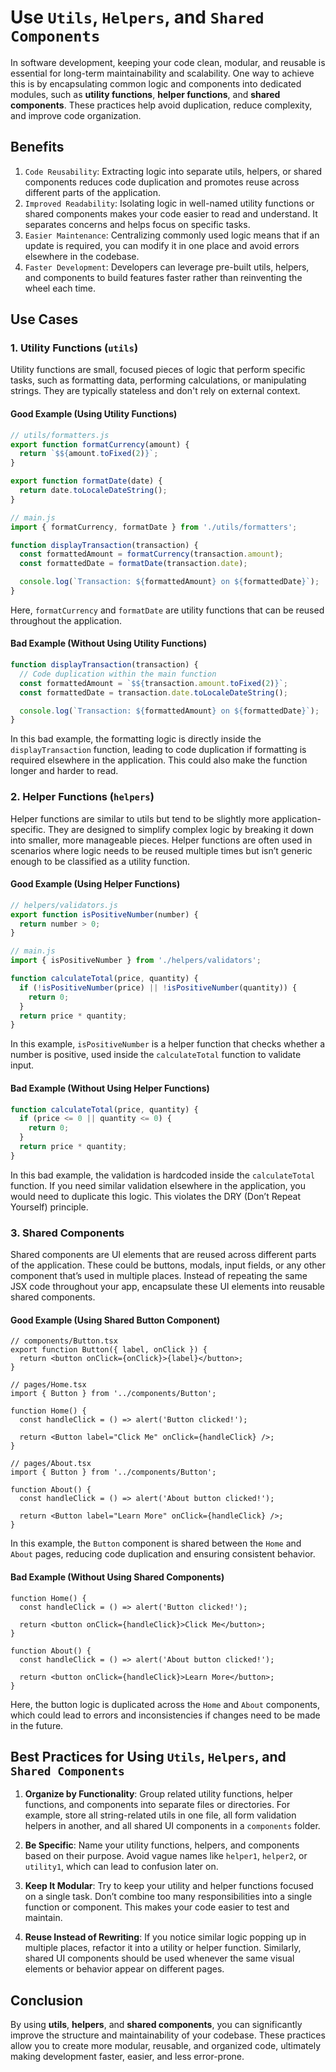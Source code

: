 # Use `Utils`, `Helpers`, and `Shared Components`

In software development, keeping your code clean, modular, and reusable is essential for long-term maintainability and scalability. One way to achieve this is by encapsulating common logic and components into dedicated modules, such as **utility functions**, **helper functions**, and **shared components**. These practices help avoid duplication, reduce complexity, and improve code organization.

## Benefits

1. `Code Reusability`: Extracting logic into separate utils, helpers, or shared components reduces code duplication and promotes reuse across different parts of the application.
2. `Improved Readability`: Isolating logic in well-named utility functions or shared components makes your code easier to read and understand. It separates concerns and helps focus on specific tasks.
3. `Easier Maintenance`: Centralizing commonly used logic means that if an update is required, you can modify it in one place and avoid errors elsewhere in the codebase.
4. `Faster Development`: Developers can leverage pre-built utils, helpers, and components to build features faster rather than reinventing the wheel each time.

## Use Cases

### 1. Utility Functions (`utils`)

Utility functions are small, focused pieces of logic that perform specific tasks, such as formatting data, performing calculations, or manipulating strings. They are typically stateless and don't rely on external context.

#### Good Example (Using Utility Functions)

```js
// utils/formatters.js
export function formatCurrency(amount) {
  return `$${amount.toFixed(2)}`;
}

export function formatDate(date) {
  return date.toLocaleDateString();
}

// main.js
import { formatCurrency, formatDate } from './utils/formatters';

function displayTransaction(transaction) {
  const formattedAmount = formatCurrency(transaction.amount);
  const formattedDate = formatDate(transaction.date);

  console.log(`Transaction: ${formattedAmount} on ${formattedDate}`);
}
```

Here, `formatCurrency` and `formatDate` are utility functions that can be reused throughout the application.

#### Bad Example (Without Using Utility Functions)

```js
function displayTransaction(transaction) {
  // Code duplication within the main function
  const formattedAmount = `$${transaction.amount.toFixed(2)}`;
  const formattedDate = transaction.date.toLocaleDateString();

  console.log(`Transaction: ${formattedAmount} on ${formattedDate}`);
}
```

In this bad example, the formatting logic is directly inside the `displayTransaction` function, leading to code duplication if formatting is required elsewhere in the application. This could also make the function longer and harder to read.

### 2. Helper Functions (`helpers`)

Helper functions are similar to utils but tend to be slightly more application-specific. They are designed to simplify complex logic by breaking it down into smaller, more manageable pieces. Helper functions are often used in scenarios where logic needs to be reused multiple times but isn’t generic enough to be classified as a utility function.

#### Good Example (Using Helper Functions)

```js
// helpers/validators.js
export function isPositiveNumber(number) {
  return number > 0;
}

// main.js
import { isPositiveNumber } from './helpers/validators';

function calculateTotal(price, quantity) {
  if (!isPositiveNumber(price) || !isPositiveNumber(quantity)) {
    return 0;
  }
  return price * quantity;
}
```

In this example, `isPositiveNumber` is a helper function that checks whether a number is positive, used inside the `calculateTotal` function to validate input.

#### Bad Example (Without Using Helper Functions)

```js
function calculateTotal(price, quantity) {
  if (price <= 0 || quantity <= 0) {
    return 0;
  }
  return price * quantity;
}
```

In this bad example, the validation is hardcoded inside the `calculateTotal` function. If you need similar validation elsewhere in the application, you would need to duplicate this logic. This violates the DRY (Don’t Repeat Yourself) principle.

### 3. Shared Components

Shared components are UI elements that are reused across different parts of the application. These could be buttons, modals, input fields, or any other component that’s used in multiple places. Instead of repeating the same JSX code throughout your app, encapsulate these UI elements into reusable shared components.

#### Good Example (Using Shared Button Component)

```tsx
// components/Button.tsx
export function Button({ label, onClick }) {
  return <button onClick={onClick}>{label}</button>;
}

// pages/Home.tsx
import { Button } from '../components/Button';

function Home() {
  const handleClick = () => alert('Button clicked!');

  return <Button label="Click Me" onClick={handleClick} />;
}

// pages/About.tsx
import { Button } from '../components/Button';

function About() {
  const handleClick = () => alert('About button clicked!');

  return <Button label="Learn More" onClick={handleClick} />;
}
```

In this example, the `Button` component is shared between the `Home` and `About` pages, reducing code duplication and ensuring consistent behavior.

#### Bad Example (Without Using Shared Components)

```tsx
function Home() {
  const handleClick = () => alert('Button clicked!');

  return <button onClick={handleClick}>Click Me</button>;
}

function About() {
  const handleClick = () => alert('About button clicked!');

  return <button onClick={handleClick}>Learn More</button>;
}
```

Here, the button logic is duplicated across the `Home` and `About` components, which could lead to errors and inconsistencies if changes need to be made in the future.

## Best Practices for Using `Utils`, `Helpers`, and `Shared Components`

1. **Organize by Functionality**: Group related utility functions, helper functions, and components into separate files or directories. For example, store all string-related utils in one file, all form validation helpers in another, and all shared UI components in a `components` folder.

2. **Be Specific**: Name your utility functions, helpers, and components based on their purpose. Avoid vague names like `helper1`, `helper2`, or `utility1`, which can lead to confusion later on.

3. **Keep It Modular**: Try to keep your utility and helper functions focused on a single task. Don’t combine too many responsibilities into a single function or component. This makes your code easier to test and maintain.

4. **Reuse Instead of Rewriting**: If you notice similar logic popping up in multiple places, refactor it into a utility or helper function. Similarly, shared UI components should be used whenever the same visual elements or behavior appear on different pages.

## Conclusion

By using **utils**, **helpers**, and **shared components**, you can significantly improve the structure and maintainability of your codebase. These practices allow you to create more modular, reusable, and organized code, ultimately making development faster, easier, and less error-prone.
